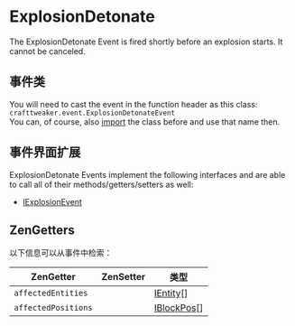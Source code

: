 # ExplosionDetonate

The ExplosionDetonate Event is fired shortly before an explosion starts. It cannot be canceled.

## 事件类
You will need to cast the event in the function header as this class:  
`crafttweaker.event.ExplosionDetonateEvent`  
You can, of course, also [import](/AdvancedFunctions/Import/) the class before and use that name then.

## 事件界面扩展
ExplosionDetonate Events implement the following interfaces and are able to call all of their methods/getters/setters as well:

- [IExplosionEvent](/Vanilla/Events/Events/IExplosionEvent/)


## ZenGetters
以下信息可以从事件中检索：

| ZenGetter           | ZenSetter | 类型                                             |
| ------------------- | --------- | ---------------------------------------------- |
| `affectedEntities`  |           | [IEntity](/Vanilla/Entities/IEntity/)[]        |
| `affectedPositions` |           | [IBlockPos](/Vanilla/Blocks/IBlockPosition/)[] |
